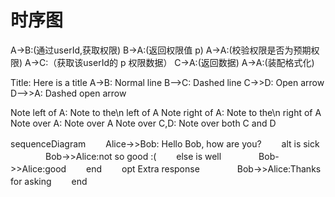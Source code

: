 # 时序图


A->B:(通过userId,获取权限)
B->A:(返回权限值 p)
A->A:(校验权限是否为预期权限)
A->C:（获取该userId的 p 权限数据）
C->A:(返回数据)
A->A:(装配格式化)





Title: Here is a title
A->B: Normal line 
B-->C: Dashed line 
C->>D: Open arrow 
D-->>A: Dashed open arrow

Note left of A: Note to the\n left of A 
Note right of A: Note to the\n right of A 
Note over A: Note over A 
Note over C,D: Note over both C and D




sequenceDiagram
　　Alice->>Bob: Hello Bob, how are you?
　　alt is sick
　　　　Bob->>Alice:not so good :(
　　else is well
　　　　Bob->>Alice:good
　　end
　　opt Extra response
　　　　Bob->>Alice:Thanks for asking
　　end






